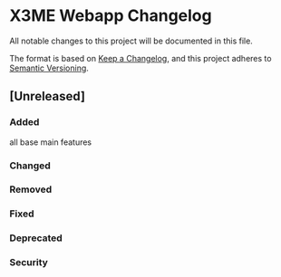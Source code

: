 # X3ME Webapp Changelog

All notable changes to this project will be documented in this file.

The format is based on [Keep a Changelog](https://keepachangelog.com/en/1.0.0/),
and this project adheres to [Semantic Versioning](https://semver.org/spec/v2.0.0.html).

<!--

Use the following template to create a new Unreleased change log.
## [Unreleased]
### Added

### Changed

### Removed

### Fixed

### Deprecated

### Security

-->

## [Unreleased]

### Added

all base main features

### Changed

### Removed

### Fixed

### Deprecated

### Security
